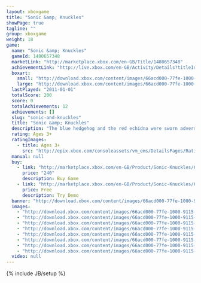 ```yaml
---
layout: xboxgame
title: "Sonic &amp; Knuckles"
showPage: true
tagline: ""
group: xboxgame
weight: 18
game: 
  name: "Sonic &amp; Knuckles"
  gameId: 1480657348
  marketLink: "http://marketplace.xbox.com/en-GB/Title/1480657348"
  achievementLink: "http://live.xbox.com/en-GB/Activity/Details?titleId=1480657348"
  boxart: 
    small: "http://download.xbox.com/content/images/66acd000-77fe-1000-9115-d802584109c4/1033/boxartsm.jpg"
    large: "http://download.xbox.com/content/images/66acd000-77fe-1000-9115-d802584109c4/1033/boxartlg.jpg"
  lastPlayed: "2011-01-01"
  totalScore: 200
  score: 0
  totalAchievements: 12
  achievements: []
  slug: "sonic-and-knuckles"
  title: "Sonic &amp; Knuckles"
  description: "The blue hedgehog and the red echidna were sworn adversaries in Sonic 3, but in this platform adventure, Knuckles realises that he&rsquo;s been just a pawn in the schemes of Dr. Eggman (AKA Dr. Robotnik).  Knuckles, the former adversary now supports Sonic to chase the common enemy, and each must use their strengths in order to acquire the priceless Master Emerald and save Angel Island.   This game requires the Xbox 360 hard drive or the 512MB Memory Unit for storage. There are no refunds for this item. For more information, see www.xbox.com/live/accounts."
  rating: Ages 3+
  ratingImages: 
    - title: Ages 3+
      src: "http://epix.xbox.com/consoleassets/vm_ems/DetailsPages/RatingSystemID/14/default/Values/14001.png"
  manual: null
  buy: 
    - link: "http://marketplace.xbox.com/en-GB/Product/Sonic-Knuckles/66acd000-77fe-1000-9115-d802584109c4?purchase=1&amp;DownloadType=Game"
      price: "240"
      description: Buy Game
    - link: "http://marketplace.xbox.com/en-GB/Product/Sonic-Knuckles/66acd000-77fe-1000-9115-d802584109c4?purchase=1&amp;DownloadType=GameDemo"
      price: Free
      description: Try Demo
  banner: "http://download.xbox.com/content/images/66acd000-77fe-1000-9115-d802584109c4/1033/banner.png"
  images: 
    - "http://download.xbox.com/content/images/66acd000-77fe-1000-9115-d802584109c4/1033/screenlg1.jpg"
    - "http://download.xbox.com/content/images/66acd000-77fe-1000-9115-d802584109c4/1033/screenlg2.jpg"
    - "http://download.xbox.com/content/images/66acd000-77fe-1000-9115-d802584109c4/1033/screenlg3.jpg"
    - "http://download.xbox.com/content/images/66acd000-77fe-1000-9115-d802584109c4/1033/screenlg4.jpg"
    - "http://download.xbox.com/content/images/66acd000-77fe-1000-9115-d802584109c4/1033/screenlg5.jpg"
    - "http://download.xbox.com/content/images/66acd000-77fe-1000-9115-d802584109c4/1033/screenlg6.jpg"
    - "http://download.xbox.com/content/images/66acd000-77fe-1000-9115-d802584109c4/1033/screenlg7.jpg"
    - "http://download.xbox.com/content/images/66acd000-77fe-1000-9115-d802584109c4/1033/screenlg8.jpg"
  video: null
---
```

{% include JB/setup %}